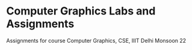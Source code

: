 # Computer Graphics Labs and Assignments
Assignments for course Computer Graphics, CSE, IIIT Delhi Monsoon 22
